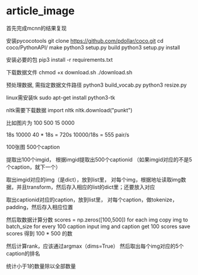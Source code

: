 # article_image
首先完成mcnn的结果复现

安装pycocotools
git clone https://github.com/pdollar/coco.git
cd coco/PythonAPI/
make
python3 setup.py build
python3 setup.py install

安装必要的包
pip3 install -r requirements.txt

下载数据文件
chmod +x download.sh
./download.sh

预处理数据, 需指定数据文件路径
python3 build_vocab.py
python3 resize.py

linux需安装tk
sudo apt-get install python3-tk

nltk需要下载数据
import nltk
nltk.download("punkt")


比如图片为
100
500
15 0000

18s 10000
40 * 18s = 720s 
10000/18s = 555 pair/s

100张图
500个caption

提取出100个imgid，
根据imgid提取出500个captionid
（如果imgid对应的不是5个caption，就下一个）

取出imgid对应的img（是dict），放到list里，
对每个img，根据地址读取img数据，并且transform，然后存入相应的list的dict里；还要放入对应

取出captionid对应的caption，放到list里，
对每个caption，做tokenize，padding，然后存入相应位置

然后取数据计算分数
scores = np.zeros([100,500])
for each img
	copy img to batch_size
	for every 100 caption
		input img and caption
		get 100 scores
		save scores
得到 100 * 500 的数

然后计算rank，应该通过argmax（dims=True）
然后取出每个img对应的5个caption的排名


统计小于1的数量除以全部数量




